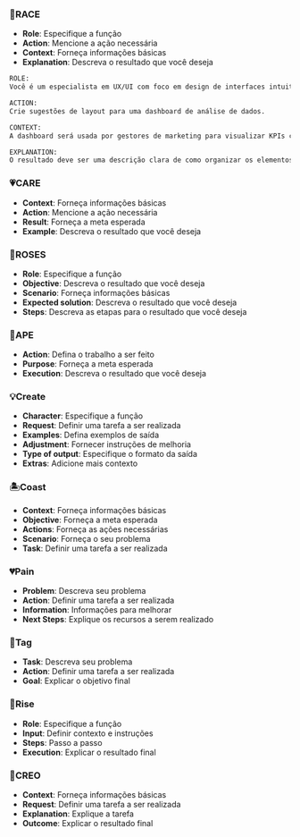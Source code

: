 ### 🏁RACE
- **Role**: Especifique a função
- **Action**: Mencione a ação necessária
- **Context**: Forneça informações básicas
- **Explanation**: Descreva o resultado que você deseja

```bash
ROLE:
Você é um especialista em UX/UI com foco em design de interfaces intuitivas.

ACTION:
Crie sugestões de layout para uma dashboard de análise de dados.

CONTEXT:
A dashboard será usada por gestores de marketing para visualizar KPIs como CAC, LTV, ROI e taxa de conversão, com dados atualizados em tempo real.

EXPLANATION:
O resultado deve ser uma descrição clara de como organizar os elementos visuais da interface (gráficos, filtros, menus, cores) para maximizar a compreensão e a usabilidade, com foco em tomada de decisão rápida.
```

  
### 💗CARE
- **Context**: Forneça informações básicas
- **Action**: Mencione a ação necessária
- **Result**: Forneça a meta esperada
- **Example**: Descreva o resultado que você deseja
### 🌹ROSES
- **Role**: Especifique a função
- **Objective**: Descreva o resultado que você deseja
- **Scenario**: Forneça informações básicas
- **Expected solution**: Descreva o resultado que você deseja
- **Steps**: Descreva as etapas para o resultado que você deseja
### 🐒APE
- **Action**: Defina o trabalho a ser feito
- **Purpose**: Forneça a meta esperada
- **Execution**: Descreva o resultado que você deseja
### 💡Create
- **Character**: Especifique a função
- **Request**: Definir uma tarefa a ser realizada
- **Examples**: Defina exemplos de saída
- **Adjustment**: Fornecer instruções de melhoria
- **Type of output**: Especifique o formato da saída
- **Extras**: Adicione mais contexto
### 🏝️Coast
- **Context**: Forneça informações básicas
- **Objective**: Forneça a meta esperada
- **Actions**: Forneça as ações necessárias
- **Scenario**: Forneça o seu problema
- **Task**: Definir uma tarefa a ser realizada
### 💔Pain
- **Problem**: Descreva seu problema
- **Action**: Definir uma tarefa a ser realizada
- **Information**: Informações para melhorar
- **Next Steps**: Explique os recursos a serem realizado
### 🔰Tag
- **Task**: Descreva seu problema
- **Action**: Definir uma tarefa a ser realizada
- **Goal**: Explicar o objetivo final
### 🚀Rise
- **Role**: Especifique a função
- **Input**: Definir contexto e instruções
- **Steps**: Passo a passo
- **Execution**: Explicar o resultado final
### 📝CREO
- **Context**: Forneça informações básicas
- **Request**: Definir uma tarefa a ser realizada
- **Explanation**: Explique a tarefa
- **Outcome**: Explicar o resultado final


